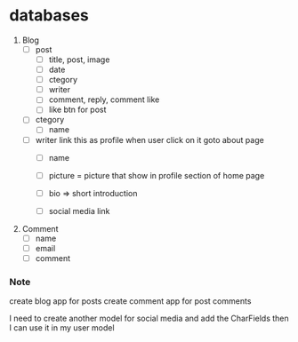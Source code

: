 # databases
1. Blog
    - [ ] post
        - [ ] title, post, image
        - [ ] date
        - [ ] ctegory
        - [ ] writer
        - [ ] comment, reply, comment like
        - [ ] like btn for post

    - [ ] ctegory
        - [ ] name

    - [ ] writer
        link this as profile when user click on it goto about page
        - [ ] name
        - [ ] picture = picture that show in profile section of home page
        - [ ] bio => short introduction 
        - [ ] social media link


2. Comment
    - [ ] name
    - [ ] email
    - [ ] comment

### Note
create blog app for posts 
create comment app for post comments 

I need to create another model for social media and add the CharFields then I can use it in my user model
